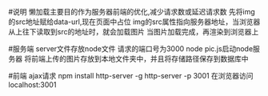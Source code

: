 #说明
懒加载主要目的作为服务器前端的优化,减少请求数或延迟请求数
先将img的src地址赋给data-url,现在页面中占位
img的src属性指向服务器地址，当浏览器从上往下读取到src的地址时，就会加载图片
当图片加载完成，再渲染到浏览器上

#服务端
server文件存放node文件
请求的端口号为3000
node pic.js启动node服务器
将前端上传的图片存放到本地文件夹中，并且将存储路径保存到数据库中


#前端
ajax请求
npm install http-server -g
http-server -p 3001
在浏览器访问localhost:3001


